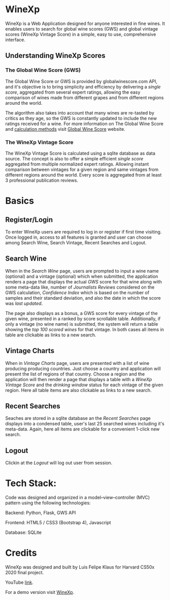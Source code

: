 # WineXp

WineXp is a Web Application designed for anyone interested in fine wines. It enables users to search for global wine scores (GWS) and global vintage scores (WineXp Vintage Score) in a simple, easy to use, comprehensive interface. 

## Understanding WineXp Scores

### The Global Wine Score (GWS)

The Global Wine Score or GWS is provided by globalwinescore.com API, and it's objective is to bring simplicity and efficiency by delivering a *single score*, aggregated from several expert ratings, allowing the easy comparison of wines made from different grapes and from different regions around the world. 

The algorithm also takes into account that many wines are re-tasted by critics as they age, so the GWS is constantly updated to include the new ratings received for a wine.
For more information on The Global Wine Score and [calculation methods](https://www.globalwinescore.com/calculation/) visit [Global Wine Score](https://globalwinescore.docs.apiary.io/#introduction/authentication) website. 

### The WineXp Vintage Score 

The WineXp Vintage Score is calculated using a sqlite database as data source. The concept is also to offer a simple efficient *single score* aggregated from multiple normalized expert ratings. Allowing instant comparison between vintages for a given region and same vintages from different regions around the world. Every score is aggregated from at least 3 professional publication reviews.

# Basics

## Register/Login
To enter WineXp users are required to log in or register if first time visiting. Once logged in, access to all features is granted and user can choose among Search Wine, Search Vintage, Recent Searches and Logout. 

## Search Wine
When in the *Search Wine* page, users are prompted to input a wine name (optional) and a vintage (optional) which when submitted, the application renders a page that displays the actual *GWS* score for that wine along with some meta-data like, number of *Journalists Reviews* considered on the GWS calculation, *Confidence Index* which is based on the number of samples and their standard deviation, and also the date in which the score was *last updated*.

The page also displays as a bonus, a GWS score for every vintage of the given wine, presented in a ranked by score scrollable table. Additionally, if only a vintage (no wine name) is submitted, the system will return a table showing the *top 100 scored wines* for that vintage. In both cases all items in table are clickable as links to a new search.

## Vintage Charts
When in *Vintage Charts* page, users are presented with a list of wine producing producing countries. Just choose a country and application will present the list of regions of that country. Choose a region and the application will then render a page that displays a table with a *WineXp Vintage Score* and the *drinking window* status for each vintage of the given region. Here all table items are also clickable as links to a new search.

## Recent Searches
Seaches are stored in a sqlite database an the *Recent Searches* page displays into a condensed table, user's last 25 searched wines including it's meta-data. Again, here all items are clickable for a convenient 1-click new search.

## Logout
Clickin at the *Logout* will log out user from session.

# Tech Stack:
Code was designed and organized in a model–view–controller (MVC) pattern using the following technologies: 

Backend:
Python, Flask, GWS API

Frontend:
HTML5 / CSS3 (Bootstrap 4), Javascript

Database:
SQLite

# Credits
WineXp was designed and built by Luis Felipe Klaus for Harvard CS50x 2020 final project.

YouTube [link](https://www.youtube.com/watch?v=jAJx1MTEo84).

For a demo version visit [WineXp](http://winexp-cli.herokuapp.com).
